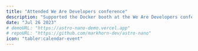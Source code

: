```yaml
---
title: "Attended We Are Developers conference"
description: "Supported the Docker booth at the We Are Developers conference"
date: "Jul 26 2023"
# demoURL: "https://astro-nano-demo.vercel.app"
# repoURL: "https://github.com/markhorn-dev/astro-nano"
icon: "tabler:calendar-event"
---
```

